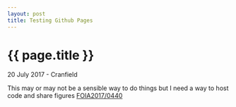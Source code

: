 ```yaml
---
layout: post
title: Testing Github Pages
---
```


{{ page.title }}
================

<p class="meta">20 July 2017 - Cranfield</p>

This may or may not be a sensible way to do things but I need a way to host code and share figures
[FOIA2017/0440](https://jonititan.github.io/DataExploration/FOIA2017-0440/index.html)

